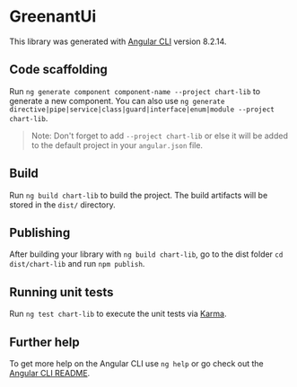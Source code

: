 # GreenantUi

This library was generated with [Angular CLI](https://github.com/angular/angular-cli) version 8.2.14.

## Code scaffolding

Run `ng generate component component-name --project chart-lib` to generate a new component. You can also use `ng generate directive|pipe|service|class|guard|interface|enum|module --project chart-lib`.
> Note: Don't forget to add `--project chart-lib` or else it will be added to the default project in your `angular.json` file. 

## Build

Run `ng build chart-lib` to build the project. The build artifacts will be stored in the `dist/` directory.

## Publishing

After building your library with `ng build chart-lib`, go to the dist folder `cd dist/chart-lib` and run `npm publish`.

## Running unit tests

Run `ng test chart-lib` to execute the unit tests via [Karma](https://karma-runner.github.io).

## Further help

To get more help on the Angular CLI use `ng help` or go check out the [Angular CLI README](https://github.com/angular/angular-cli/blob/master/README.md).
